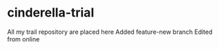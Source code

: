 # cinderella-trial
All my trail repository are placed here
Added feature-new branch
 Edited from online
